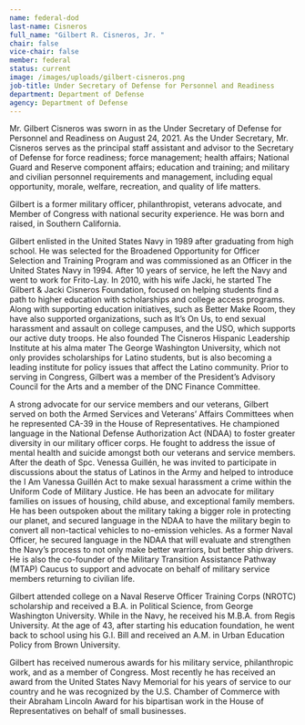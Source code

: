 ```yaml
---
name: federal-dod
last-name: Cisneros
full_name: "Gilbert R. Cisneros, Jr. "
chair: false
vice-chair: false
member: federal
status: current
image: /images/uploads/gilbert-cisneros.png
job-title: Under Secretary of Defense for Personnel and Readiness
department: Department of Defense
agency: Department of Defense
---
```

Mr. Gilbert Cisneros was sworn in as the Under Secretary of Defense for Personnel and Readiness on August 24, 2021.  As the Under Secretary, Mr. Cisneros serves as the principal staff assistant and advisor to the Secretary of Defense for force readiness; force management; health affairs; National Guard and Reserve component affairs; education and training; and military and civilian personnel requirements and management, including equal opportunity, morale, welfare, recreation, and quality of life matters.



Gilbert is a former military officer, philanthropist, veterans advocate, and Member of Congress with national security experience.  He was born and raised, in Southern California.



Gilbert enlisted in the United States Navy in 1989 after graduating from high school.  He was selected for the Broadened Opportunity for Officer Selection and Training Program and was commissioned as an Officer in the United States Navy in 1994.  After 10 years of service, he left the Navy and went to work for Frito-Lay.  In 2010, with his wife Jacki, he started The Gilbert & Jacki Cisneros Foundation, focused on helping students find a path to higher education with scholarships and college access programs.  Along with supporting education initiatives, such as Better Make Room, they have also supported organizations, such as It’s On Us, to end sexual harassment and assault on college campuses, and the USO, which supports our active duty troops.  He also founded The Cisneros Hispanic Leadership Institute at his alma mater The George Washington University, which not only provides scholarships for Latino students, but is also becoming a leading institute for policy issues that affect the Latino community.  Prior to serving in Congress, Gilbert was a member of the President’s Advisory Council for the Arts and a member of the DNC Finance Committee. 


A strong advocate for our service members and our veterans, Gilbert served on both the Armed Services and Veterans’ Affairs Committees when he represented CA-39 in the House of Representatives. He championed language in the National Defense Authorization Act (NDAA) to foster greater diversity in our military officer corps.  He fought to address the issue of mental health and suicide amongst both our veterans and service members.  After the death of Spc. Venessa Guillén, he was invited to participate in discussions about the status of Latinos in the Army and helped to introduce the I Am Vanessa Guillén Act to make sexual harassment a crime within the Uniform Code of Military Justice.  He has been an advocate for military families on issues of housing, child abuse, and exceptional family members.  He has been outspoken about the military taking a bigger role in protecting our planet, and secured language in the NDAA to have the military begin to convert all non-tactical vehicles to no-emission vehicles.  As a former Naval Officer, he secured language in the NDAA that will evaluate and strengthen the Navy’s process to not only make better warriors, but better ship drivers.  He is also the co-founder of the Military Transition Assistance Pathway (MTAP) Caucus to support and advocate on behalf of military service members returning to civilian life.


Gilbert attended college on a Naval Reserve Officer Training Corps (NROTC) scholarship and received a B.A. in Political Science, from George Washington University.  While in the Navy, he received his M.B.A. from Regis University. At the age of 43, after starting his education foundation, he went back to school using his G.I. Bill and received an A.M. in Urban Education Policy from Brown University. 


Gilbert has received numerous awards for his military service, philanthropic work, and as a member of Congress.  Most recently he has received an award from the United States Navy Memorial for his years of service to our country and he was recognized by the U.S. Chamber of Commerce with their Abraham Lincoln Award for his bipartisan work in the House of Representatives on behalf of small businesses.  